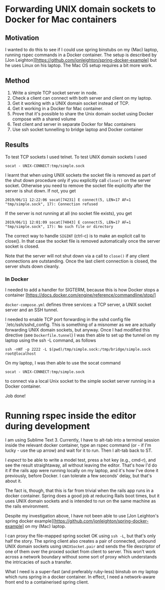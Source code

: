 # Forwarding UNIX domain sockets to Docker for Mac containers

## Motivation
I wanted to do this to see if I could use spring binstubs on my (Mac) laptop, running rspec commands in a Docker container. The setup is described by [Jon Leighton][https://github.com/jonleighton/spring-docker-example] but he uses Linux on his laptop. The Mac OS setup requires a bit more work.

## Method
1. Write a simple TCP socket server in node.
2. Check a client can connect with both server and client on my laptop.
3. Get it working with a UNIX domain socket instead of TCP.
4. Get it working in a Docker for Mac container.
5. Prove that it's possible to share the Unix domain socket using Docker compose with a shared volume
6. Test client and server in separate Docker for Mac containers
8. Use ssh socket tunnelling to bridge laptop and Docker container

## Results
To test TCP sockets I used telnet. To test UNIX domain sockets I used
```
socat - UNIX-CONNECT:tmp/simple.sock
```

I learnt that when using UNIX sockets the socket file is removed as part of the shut down procedure only if you explicitly call ```close()``` on the server socket. Otherwise you need to remove the socket file explicitly after the server is shut down. If not, you get
```
2019/06/11 12:22:06 socat[74231] E connect(5, LEN=17 AF=1 "tmp/simple.sock", 17): Connection refused
```

If the server is not running at all (no socket file exists), you get
```
2019/06/11 12:01:09 socat[74043] E connect(5, LEN=17 AF=1 "tmp/simple.sock", 17): No such file or directory
```

The correct way to handle ```SIGINT``` (ctrl-c) is to make an explicit call to close(). In that case the socket file is removed automatically once the server socket is closed.

Note that the server will not shut down via a call to ```close()``` if any client connections are outstanding. Once the last client connection is closed, the server shuts down cleanly.

### In Docker
I needed to add a handler for SIGTERM, because this is how Docker stops a container [https://docs.docker.com/engine/reference/commandline/stop/]

```docker-compose.yml``` defines three services: a TCP server, a UNIX socket server and an SSH tunnel.

I needed to enable TCP port forwarding in the sshd config file `/etc/ssh/sshd_config. This is something of a misnomer as we are actually forwarding UNIX domain sockets, but anyway. Once I had modified this directive (see ```Dockerfile.tunnel```) I was then able to set up the tunnel on my laptop using the ssh -L command, as follows

```
ssh -nNT -p 2222 -L $(pwd)/tmp/simple.sock:/tmp/bridge/simple.sock root@localhost
```

On my laptop, I was then able to use the socat command

```
socat - UNIX-CONNECT:tmp/simple.sock
```

to connect via a local Unix socket to the simple socket server running in a Docker container.

Job done!

# Running rspec inside the editor during development

I am using Sublime Text 3. Currently, I have to alt-tab into a terminal session inside the relevant docker container, type an rspec command (or - if I'm lucky - use the up arrow) and wait for it to run. Then I alt-tab back to ST.

I *expect* to be able to write a model test, press a hot key (e.g., cmd-r), and see the result straightaway, all without leaving the editor. That's how I'd do it if the rails app were running locally on my laptop, and it's how I've done it previously, before Docker. I can tolerate a few seconds' delay, but that's about it.

The fact is, though, that this is far from trivial when the rails app runs in a docker container. Spring does a good job at reducing Rails boot times, but it uses UNIX domain sockets and is intended to run on the same machine as the rails environment.

Despite my investigation above, I have not been able to use [Jon Leighton's spring docker example][https://github.com/jonleighton/spring-docker-example] on my (Mac) laptop.

I can proxy the file-mapped spring socket OK using ```ssh -L```, but that's only half the story. The spring client also creates a pair of connected, unbound UNIX domain sockets using ```UNIXSocket.pair``` and sends the file descriptor of one of them over the proxied socket from client to server. This won't work across a network boundary without some sort of proxy which understands the intricacies of such a transfer.

What I need is a super-fast (and preferably ruby-less) binstub on my laptop which runs spring in a docker container. In effect, I need a network-aware front end to a containerised spring client.

